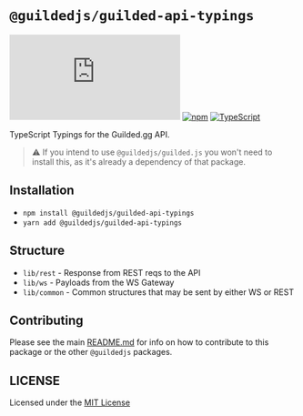 # `@guildedjs/guilded-api-typings`  

[![GitHub](https://img.shields.io/github/license/guildedjs/guilded.js)](https://github.com/guildedjs/guilded.js/blob/master/LICENSE)
[![npm](https://img.shields.io/npm/v/@guildedjs/guilded-api-typings?color=crimson&logo=npm)](https://www.npmjs.com/package/@guildedjs/guilded-api-typings)
[![TypeScript](https://github.com/guildedjs/guilded.js/actions/workflows/typescript.yml/badge.svg)](https://github.com/guildedjs/guilded.js/actions/workflows/typescript.yml)

TypeScript Typings for the Guilded.gg API.

> ⚠️ If you intend to use `@guildedjs/guilded.js` you won't need to install this, as it's already a dependency of that package.

## Installation
- `npm install @guildedjs/guilded-api-typings`  
- `yarn add @guildedjs/guilded-api-typings`

## Structure
- `lib/rest` - Response from REST reqs to the API
- `lib/ws` - Payloads from the WS Gateway
- `lib/common` - Common structures that may be sent by either WS or REST

## Contributing
Please see the main [README.md](https://github.com/guildedjs/guilded.js) for info on how to contribute to this package or the other `@guildedjs` packages.

## LICENSE
Licensed under the [MIT License](https://github.com/guildedjs/guildedjs/blob/master/LICENSE)